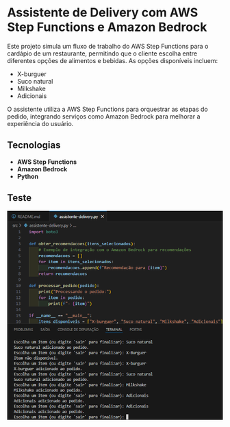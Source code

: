 # Assistente de Delivery com AWS Step Functions e Amazon Bedrock

Este projeto simula um fluxo de trabalho do AWS Step Functions para o cardápio de um restaurante, permitindo que o cliente escolha entre diferentes opções de alimentos e bebidas. As opções disponíveis incluem:
- X-burguer
- Suco natural
- Milkshake
- Adicionais

O assistente utiliza a AWS Step Functions para orquestrar as etapas do pedido, integrando serviços como Amazon Bedrock para melhorar a experiência do usuário.

## Tecnologias 

- **AWS Step Functions**
- **Amazon Bedrock**
- **Python**

## Teste

![Escolha do Item](https://github.com/AraujoTech1/assistente-delivery/blob/master/screenshots/captura%20de%20tela.png.png)



